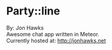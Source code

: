 # Party::line
By: Jon Hawks<br />
Awesome chat app written in Meteor.<br />
Currently hosted at: http://jonhawks.net<br />
